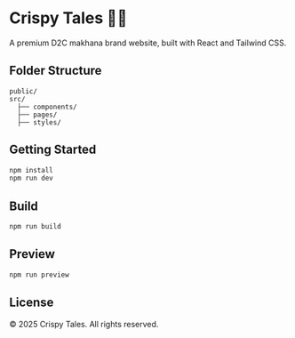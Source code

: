 # Crispy Tales 🍿✨

A premium D2C makhana brand website, built with React and Tailwind CSS.

## Folder Structure

```
public/
src/
  ├── components/
  ├── pages/
  ├── styles/
```

## Getting Started

```bash
npm install
npm run dev
```

## Build

```bash
npm run build
```

## Preview

```bash
npm run preview
```

## License

© 2025 Crispy Tales. All rights reserved.
